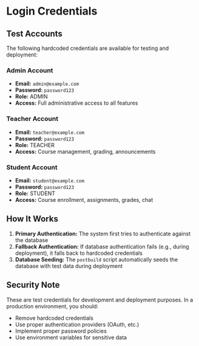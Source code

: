 # Login Credentials

## Test Accounts

The following hardcoded credentials are available for testing and deployment:

### Admin Account
- **Email:** `admin@example.com`
- **Password:** `password123`
- **Role:** ADMIN
- **Access:** Full administrative access to all features

### Teacher Account
- **Email:** `teacher@example.com`
- **Password:** `password123`
- **Role:** TEACHER
- **Access:** Course management, grading, announcements

### Student Account
- **Email:** `student@example.com`
- **Password:** `password123`
- **Role:** STUDENT
- **Access:** Course enrollment, assignments, grades, chat

## How It Works

1. **Primary Authentication:** The system first tries to authenticate against the database
2. **Fallback Authentication:** If database authentication fails (e.g., during deployment), it falls back to hardcoded credentials
3. **Database Seeding:** The `postbuild` script automatically seeds the database with test data during deployment

## Security Note

These are test credentials for development and deployment purposes. In a production environment, you should:
- Remove hardcoded credentials
- Use proper authentication providers (OAuth, etc.)
- Implement proper password policies
- Use environment variables for sensitive data
